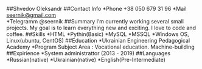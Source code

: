 ##Shvedov Oleksandr
##Contact Info
    *Phone  +38 050 679 31 96
    *Mail   seernik@gmail.com     
    *Telegramm @seernik
##Summary
I’m currently working several small projects. My goal is to learn everything new and exciting. I love to code and coffee.
##Skills
    *HTML
    *Pythin(Basic)
    *MySQL
    *MSSQL
    *Windows OS, Linux(ubuntu, CentOS)
##Education
    *Ukrainian Engineering Pedagogical Academy
        *Program Subject Area : Vocational education. Machine-building
##Expirience
    *System administrattor (2013 - 2019)
##Languages
    *Russian(native)
    *Ukrainian(native)
    *English(Pre-Intermediate)
